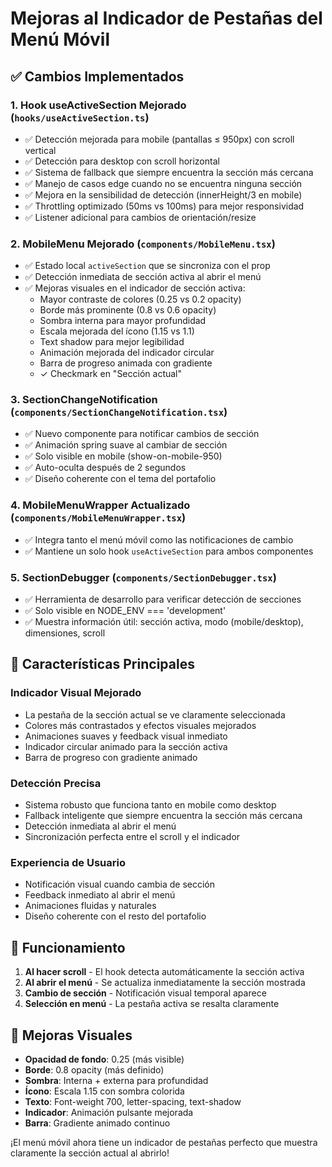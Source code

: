 # Mejoras al Indicador de Pestañas del Menú Móvil

## ✅ Cambios Implementados

### 1. **Hook useActiveSection Mejorado** (`hooks/useActiveSection.ts`)
- ✅ Detección mejorada para mobile (pantallas ≤ 950px) con scroll vertical
- ✅ Detección para desktop con scroll horizontal
- ✅ Sistema de fallback que siempre encuentra la sección más cercana
- ✅ Manejo de casos edge cuando no se encuentra ninguna sección
- ✅ Mejora en la sensibilidad de detección (innerHeight/3 en mobile)
- ✅ Throttling optimizado (50ms vs 100ms) para mejor responsividad
- ✅ Listener adicional para cambios de orientación/resize

### 2. **MobileMenu Mejorado** (`components/MobileMenu.tsx`)
- ✅ Estado local `activeSection` que se sincroniza con el prop
- ✅ Detección inmediata de sección activa al abrir el menú
- ✅ Mejoras visuales en el indicador de sección activa:
  - Mayor contraste de colores (0.25 vs 0.2 opacity)
  - Borde más prominente (0.8 vs 0.6 opacity)
  - Sombra interna para mayor profundidad
  - Escala mejorada del ícono (1.15 vs 1.1)
  - Text shadow para mejor legibilidad
  - Animación mejorada del indicador circular
  - Barra de progreso animada con gradiente
  - ✓ Checkmark en "Sección actual"

### 3. **SectionChangeNotification** (`components/SectionChangeNotification.tsx`)
- ✅ Nuevo componente para notificar cambios de sección
- ✅ Animación spring suave al cambiar de sección
- ✅ Solo visible en mobile (show-on-mobile-950)
- ✅ Auto-oculta después de 2 segundos
- ✅ Diseño coherente con el tema del portafolio

### 4. **MobileMenuWrapper Actualizado** (`components/MobileMenuWrapper.tsx`)
- ✅ Integra tanto el menú móvil como las notificaciones de cambio
- ✅ Mantiene un solo hook `useActiveSection` para ambos componentes

### 5. **SectionDebugger** (`components/SectionDebugger.tsx`)
- ✅ Herramienta de desarrollo para verificar detección de secciones
- ✅ Solo visible en NODE_ENV === 'development'
- ✅ Muestra información útil: sección activa, modo (mobile/desktop), dimensiones, scroll

## 🎯 Características Principales

### **Indicador Visual Mejorado**
- La pestaña de la sección actual se ve claramente seleccionada
- Colores más contrastados y efectos visuales mejorados
- Animaciones suaves y feedback visual inmediato
- Indicador circular animado para la sección activa
- Barra de progreso con gradiente animado

### **Detección Precisa**
- Sistema robusto que funciona tanto en mobile como desktop
- Fallback inteligente que siempre encuentra la sección más cercana
- Detección inmediata al abrir el menú
- Sincronización perfecta entre el scroll y el indicador

### **Experiencia de Usuario**
- Notificación visual cuando cambia de sección
- Feedback inmediato al abrir el menú
- Animaciones fluidas y naturales
- Diseño coherente con el resto del portafolio

## 📱 Funcionamiento

1. **Al hacer scroll** - El hook detecta automáticamente la sección activa
2. **Al abrir el menú** - Se actualiza inmediatamente la sección mostrada
3. **Cambio de sección** - Notificación visual temporal aparece
4. **Selección en menú** - La pestaña activa se resalta claramente

## 🎨 Mejoras Visuales

- **Opacidad de fondo**: 0.25 (más visible)
- **Borde**: 0.8 opacity (más definido)
- **Sombra**: Interna + externa para profundidad
- **Ícono**: Escala 1.15 con sombra colorida
- **Texto**: Font-weight 700, letter-spacing, text-shadow
- **Indicador**: Animación pulsante mejorada
- **Barra**: Gradiente animado continuo

¡El menú móvil ahora tiene un indicador de pestañas perfecto que muestra claramente la sección actual al abrirlo!
